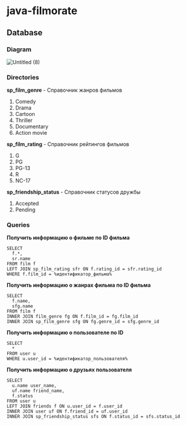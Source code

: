 # java-filmorate
## Database

### Diagram
![Untitled (8)](https://user-images.githubusercontent.com/6263385/200751880-94cb6d68-f946-492c-b52f-4433074e46a5.png)

### Directories
**sp_film_genre** - Справочник жанров фильмов
1. Comedy
2. Drama
3. Cartoon
4. Thriller
5. Documentary
6. Action movie

**sp_film_rating** - Справочник рейтингов фильмов
1. G
2. PG
3. PG-13
4. R
5. NC-17

**sp_friendship_status** - Справочник статусов дружбы
1. Accepted
2. Pending
### Queries
**Получить информацию о фильме по ID фильма**
```
SELECT
  f.*,
  sr.name
FROM film f
LEFT JOIN sp_film_rating sfr ON f.rating_id = sfr.rating_id
WHERE f.film_id = %идентификатор_фильма%
```
**Получить информацию о жанрах фильма по ID фильма**
```
SELECT
  f.name,
  sfg.name
FROM film f
INNER JOIN film_genre fg ON f.film_id = fg.film_id
INNER JOIN sp_film_genre sfg ON fg.genre_id = sfg.genre_id
```
**Получить информацию о пользователе по ID**
```
SELECT
  *
FROM user u
WHERE u.user_id = %идентификатор_пользователя%
```
**Получить информацию о друзьях пользователя**
```
SELECT
  u.name user_name,
  uf.name friend_name,
  f.status
FROM user u
LEFT JOIN friends f ON u.user_id = f.user_id
INNER JOIN user uf ON f.friend_id = uf.user_id
INNER JOIN sp_friendship_status sfs ON f.status_id = sfs.status_id
```
